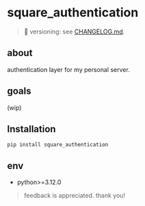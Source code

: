 # square_authentication

> 📌 versioning: see [CHANGELOG.md](./CHANGELOG.md).

## about

authentication layer for my personal server.

## goals

(wip)

## Installation

```shell
pip install square_authentication
```

## env

- python>=3.12.0

> feedback is appreciated. thank you!
